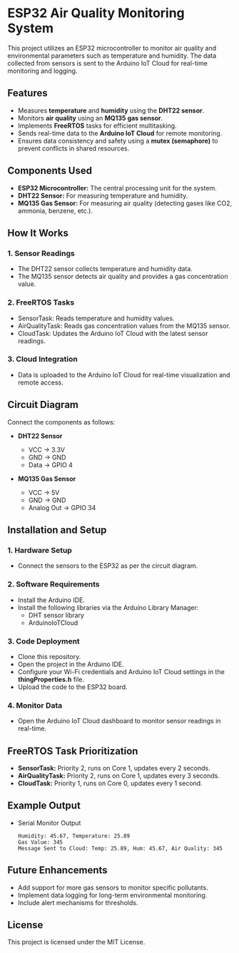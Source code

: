 # ESP32 Air Quality Monitoring System
This project utilizes an ESP32 microcontroller to monitor air quality and environmental parameters such as temperature and humidity. The data collected from sensors is sent to the Arduino IoT Cloud for real-time monitoring and logging.

## Features
  - Measures **temperature** and **humidity** using the **DHT22 sensor**.
  - Monitors **air quality** using an **MQ135 gas sensor**.
  - Implements **FreeRTOS** tasks for efficient multitasking.
  - Sends real-time data to the **Arduino IoT Cloud** for remote monitoring.
  - Ensures data consistency and safety using a **mutex (semaphore)** to prevent conflicts in shared resources.

## Components Used
  - **ESP32 Microcontroller:** The central processing unit for the system.
  - **DHT22 Sensor:** For measuring temperature and humidity.
  - **MQ135 Gas Sensor:** For measuring air quality (detecting gases like CO2, ammonia, benzene, etc.).


## How It Works
### 1. Sensor Readings
  - The DHT22 sensor collects temperature and humidity data.
  - The MQ135 sensor detects air quality and provides a gas concentration value.

### 2. FreeRTOS Tasks
  - SensorTask: Reads temperature and humidity values.
  - AirQualityTask: Reads gas concentration values from the MQ135 sensor.
  - CloudTask: Updates the Arduino IoT Cloud with the latest sensor readings.

### 3. Cloud Integration
  - Data is uploaded to the Arduino IoT Cloud for real-time visualization and remote access.

## Circuit Diagram
Connect the components as follows:
  - **DHT22 Sensor**
      - VCC → 3.3V
      - GND → GND
      - Data → GPIO 4

  - **MQ135 Gas Sensor**
      - VCC → 5V
      - GND → GND
      - Analog Out → GPIO 34

## Installation and Setup
### 1. Hardware Setup
  - Connect the sensors to the ESP32 as per the circuit diagram.

### 2. Software Requirements
  - Install the Arduino IDE.
  - Install the following libraries via the Arduino Library Manager:
      - DHT sensor library
      - ArduinoIoTCloud

### 3. Code Deployment
  - Clone this repository.
  - Open the project in the Arduino IDE.
  - Configure your Wi-Fi credentials and Arduino IoT Cloud settings in the **thingProperties.h** file.
  - Upload the code to the ESP32 board.

### 4. Monitor Data
  - Open the Arduino IoT Cloud dashboard to monitor sensor readings in real-time.


## FreeRTOS Task Prioritization
  - **SensorTask:** Priority 2, runs on Core 1, updates every 2 seconds.
  - **AirQualityTask:** Priority 2, runs on Core 1, updates every 3 seconds.
  - **CloudTask:** Priority 1, runs on Core 0, updates every 1 second.


## Example Output
  - Serial Monitor Output
    ```
    Humidity: 45.67, Temperature: 25.89
    Gas Value: 345
    Message Sent to Cloud: Temp: 25.89, Hum: 45.67, Air Quality: 345
    ```


## Future Enhancements
  - Add support for more gas sensors to monitor specific pollutants.
  - Implement data logging for long-term environmental monitoring.
  - Include alert mechanisms for thresholds.


## License
This project is licensed under the MIT License.
